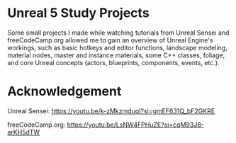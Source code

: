 # Unreal 5 Study Projects
Some small projects I made while watching tutorials from Unreal Sensei and freeCodeCamp.org allowed me to gain an overview of Unreal Engine's workings, such as basic hotkeys and editor functions, landscape modeling, material nodes, master and instance materials, some C++ classes, foliage, and core Unreal concepts (actors, blueprints, components, events, etc.).

# Acknowledgement
Unreal Sensei:
https://youtu.be/k-zMkzmduqI?si=gmEF631Q_bF2GKRE

freeCodeCamp.org:
https://youtu.be/LsNW4FPHuZE?si=cqM93J8-arKH5dTW




